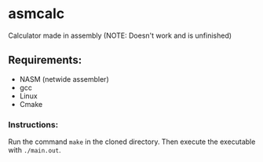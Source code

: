 # asmcalc
Calculator made in assembly
(NOTE: Doesn't work and is unfinished)
## Requirements:

* NASM (netwide assembler)
* gcc
* Linux
* Cmake

### Instructions:

Run the command ```make``` in the cloned directory.
Then execute the executable with ```./main.out```.
